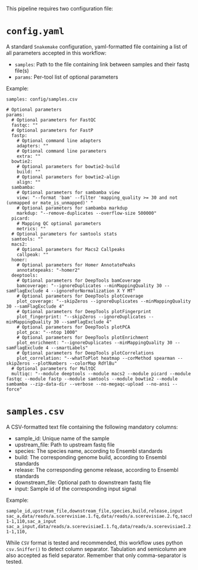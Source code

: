 This pipeline requires two configuration file:

# `config.yaml`

A standard `Snakemake` configuration, yaml-formatted file containing a list of
all parameters accepted in this workflow:

* `samples`: Path to the file containing link between samples and their fastq file(s)
* `params`: Per-tool list of optional parameters

Example:

```
samples: config/samples.csv

# Optional parameters
params:
  # Optional parameters for FastQC
  fastqc: ""
  # Optional parameters for FastP
  fastp:
    # Optional command line adapters
    adapters: ""
    # Optional command line parameters
    extra: ""
  bowtie2:
    # Optional parameters for bowtie2-build
    build: ""
    # Optional parameters for bowtie2-align
    align: ""
  sambamba:
    # Optional parameters for sambamba view
    view: "--format 'bam' --filter 'mapping_quality >= 30 and not (unmapped or mate_is_unmapped)' "
    # Optional parameters for sambamba markdup
    markdup: "--remove-duplicates --overflow-size 500000"
  picard:
    # Mapping QC optional parameters
    metrics: ""
  # Optional parameters for samtools stats
  samtools: ""
  macs2:
    # Optional parameters for Macs2 Callpeaks
    callpeak: ""
  homer:
    # Optional parameters for Homer AnnotatePeaks
    annotatepeaks: "-homer2"
  deeptools:
    # Optional parameters for DeepTools bamCoverage
    bamcoverage: "--ignoreDuplicates --minMappingQuality 30 --samFlagExclude 4 --ignoreForNormalization X Y MT"
    # Optional parameters for DeepTools plotCoverage
    plot_coverage: "--skipZeros --ignoreDuplicates --minMappingQuality 30 --samFlagExclude 4"
    # Optional parameters for DeepTools plotFingerprint
    plot_fingerprint: "--skipZeros --ignoreDuplicates --minMappingQuality 30 --samFlagExclude 4"
    # Optional parameters for DeepTools plotPCA
    plot_pca: "--ntop 1000"
    # Optional parameters for DeepTools plotEnrichment
    plot_enrichment: "--ignoreDuplicates --minMappingQuality 30 --samFlagExclude 4 --smartLabels"
    # Optional parameters for DeepTools plotCorrelations
    plot_correlation: "--whatToPlot heatmap --corMethod spearman --skipZeros --plotNumbers --colorMap RdYlBu"
  # Optional parameters for MultQC
  multiqc: "--module deeptools --module macs2 --module picard --module fastqc --module fastp --module samtools --module bowtie2 --module sambamba --zip-data-dir --verbose --no-megaqc-upload --no-ansi --force"
```

# `samples.csv`

A CSV-formatted text file containing the following mandatory columns:

* sample_id: Unique name of the sample
* upstream_file: Path to upstream fastq file
* species: The species name, according to Ensembl standards
* build: The corresponding genome build, according to Ensembl standards
* release: The corresponding genome release, according to Ensembl standards
* downstream_file: Optional path to downstream fastq file
* input: Sample id of the corresponding input signal

Example:

```
sample_id,upstream_file,downstream_file,species,build,release,input
sac_a,data/reads/a.scerevisiae.1.fq,data/reads/a.scerevisiae.2.fq,saccharomyces_cerevisiae,R64-1-1,110,sac_a_input
sac_a_input,data/reads/a.scerevisiaeI.1.fq,data/reads/a.scerevisiaeI.2.fq,saccharomyces_cerevisiae,R64-1-1,110,
```

While `CSV` format is tested and recommended, this workflow uses python
`csv.Sniffer()` to detect column separator. Tabulation and semicolumn are
also accepted as field separator. Remember that only comma-separator is
tested.